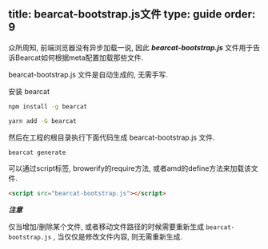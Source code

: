 title: bearcat-bootstrap.js文件
type: guide
order: 9
---

众所周知, 前端浏览器没有异步加载一说, 因此 ***bearcat-bootstrap.js*** 文件用于告诉Bearcat如何根据meta配置加载那些文件.

bearcat-bootstrap.js 文件是自动生成的, 无需手写.  

安装 bearcat

```bash
npm install -g bearcat

yarn add -G bearcat
```

然后在工程的根目录执行下面代码生成 bearcat-bootstrap.js 文件.

```bash
bearcat generate
```

可以通过script标签, browerify的require方法, 或者amd的define方法来加载该文件.  

``` html
<script src="bearcat-bootstrap.js"></script>
```

 ***注意*** 

仅当增加/删除某个文件, 或者移动文件路径的时候需要重新生成 `bearcat-bootstrap.js` , 当仅仅是修改文件内容, 则无需重新生成.